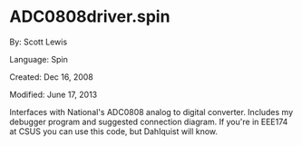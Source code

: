 # ADC0808driver.spin

By: Scott Lewis

Language: Spin

Created: Dec 16, 2008

Modified: June 17, 2013

Interfaces with National's ADC0808 analog to digital converter. Includes my debugger program and suggested connection diagram. If you're in EEE174 at CSUS you can use this code, but Dahlquist will know.
